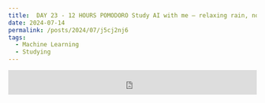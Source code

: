 ```yaml
---
title:  DAY 23 - 12 HOURS POMODORO Study AI with me — relaxing rain, no music
date: 2024-07-14
permalink: /posts/2024/07/j5cj2nj6
tags:
  - Machine Learning
  - Studying
---
```


<iframe width="100%" height="50" src="https://www.youtube.com/embed/_SC4Wg7F5x0" frameborder="0" allowfullscreen></iframe>
